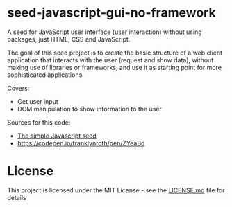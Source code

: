 # seed-javascript-gui-no-framework

A seed for JavaScript user interface (user interaction) without using packages,
just HTML, CSS and JavaScript.

The goal of this seed project is to create the basic structure of a web client
application that interacts with the user (request and show data), without making
use of libraries or frameworks, and use it as starting point for more sophisticated
applications.

Covers:

- Get user input
- DOM manipulation to show information to the user

Sources for this code:

- [The simple Javascript seed](https://github.com/cgarbin/seed-javascript-simple-html-css-js)
- https://codepen.io/franklynroth/pen/ZYeaBd

# License

This project is licensed under the MIT License - see the [LICENSE.md](LICENSE.md) file for details
